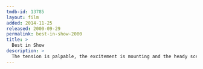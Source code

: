 ```yaml
---
tmdb-id: 13785
layout: film
added: 2014-11-25
released: 2000-09-29
permalink: best-in-show-2000
title: >
  Best in Show
description: >
  The tension is palpable, the excitement is mounting and the heady scent of competition is in the air as hundreds of eager contestants from across America prepare to take part in what is undoubtedly one of the greatest events of their lives -- the Mayflower Dog Show. The canine contestants and their owners are as wondrously diverse as the great country that has bred them.
---
```

